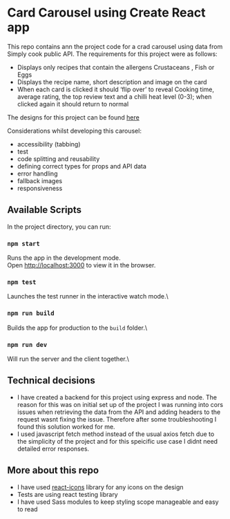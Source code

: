 # Card Carousel using Create React app

This repo contains ann the project code for a crad carousel using data from Simply cook public API. The requirements for this project were as follows:
- Displays only recipes that contain the allergens Crustaceans , Fish or Eggs
- Displays the recipe name, short description and image on the card
- When each card is clicked it should ‘flip over’ to reveal Cooking time,
average rating, the top review text and a chilli heat level (0-3); when clicked
again it should return to normal

The designs for this project can be found [here](https://www.figma.com/design/daCUNPZzpf17U64KsF5lSa/Recipe-carousel?node-id=7-757&node-type=frame&t=DVerhpPgmmpnM4Kl-0)


Considerations whilst developing this carousel:
- accessibility (tabbing)
- test
- code splitting and reusability
- defining correct types for props and API data
- error handling
- fallback images
- responsiveness

## Available Scripts

In the project directory, you can run:

### `npm start`

Runs the app in the development mode.\
Open [http://localhost:3000](http://localhost:3000) to view it in the browser.

### `npm test`

Launches the test runner in the interactive watch mode.\

### `npm run build`

Builds the app for production to the `build` folder.\

### `npm run dev`

Will run the server and the client together.\

## Technical decisions
- I have created a backend for this project using express and node. The reason for this was on initial set up of the project I was running into cors issues when retrieving the data from the API and adding headers to the request wasnt fixing the issue. Therefore after some troubleshooting I found this solution worked for me. 
- I used javascript fetch method instead of the usual axios fetch due to the simplicity of the project and for this speicific use case I didnt need detailed error responses.

## More about this repo

- I have used [react-icons](https://react-icons.github.io/react-icons/) library for any icons on the design
- Tests are using react testing library
- I have used Sass modules to keep styling scope manageable and easy to read